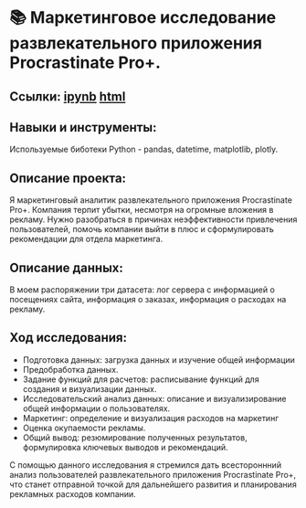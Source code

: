 # :books: Маркетинговое исследование развлекательного приложения Procrastinate Pro+.

## Ссылки: [ipynb](https://github.com/ilduskhisamov/Portfolio/blob/783972098c62d274a5677a38d93a0629302ffcca/marketing_analysis/marketing_analysis_mobile_app.ipynb) [html](https://github.com/ilduskhisamov/Portfolio/blob/783972098c62d274a5677a38d93a0629302ffcca/marketing_analysis/marketing_analysis_mobile_app.html)

## Навыки и инструменты:
Используемые биботеки Python - pandas, datetime, matplotlib, plotly.

## Описание проекта:
Я маркетинговый аналитик развлекательного приложения Procrastinate Pro+. Компания терпит убытки, несмотря на огромные вложения в рекламу.
Нужно разобраться в причинах неэффективности привлечения пользователей, помочь компании выйти в плюс и сформулировать рекомендации для отдела маркетинга.

## Описание данных: 
В моем распоряжении три датасета: лог сервера с информацией о посещениях сайта, информация о заказах, информация о расходах на рекламу.

## Ход исследования:
- Подготовка данных: загрузка данных и изучение общей информации
- Предобработка данных.
- Задание функций для расчетов: расписывание функций для создания и визуализации данных.
- Исследовательский анализ данных: описание и визуализирование общей информации о пользователях.
- Маркетинг: определение и визуализация расходов на маркетинг
- Оценка окупаемости рекламы.
- Общий вывод: резюмирование полученных результатов, формулировка ключевых выводов и рекомендаций.

С помощью данного исследования я стремился дать всестороннний анализ пользователей развлекательного приложения Procrastinate Pro+, что станет отправной точкой для дальнейшего развития и планирования рекламных расходов компании.
